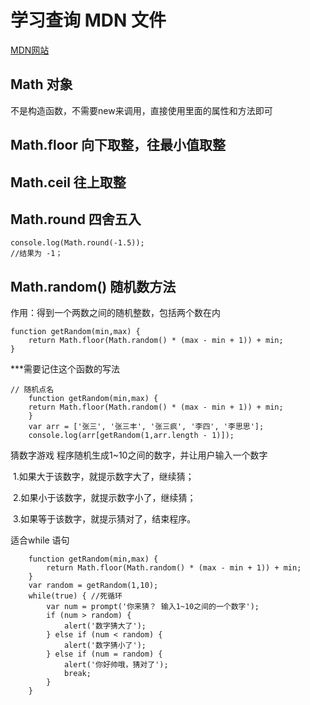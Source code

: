 # 学习查询 MDN 文件

[MDN网站](http://developer.mozilla.org)

## Math 对象

不是构造函数，不需要new来调用，直接使用里面的属性和方法即可

## Math.floor    向下取整，往最小值取整

## Math.ceil        往上取整

## Math.round  四舍五入

```
console.log(Math.round(-1.5));
//结果为 -1；
```



## Math.random()   随机数方法

 作用：得到一个两数之间的随机整数，包括两个数在内 

```
function getRandom(min,max) {
	return Math.floor(Math.random() * (max - min + 1)) + min;
}
```

***需要记住这个函数的写法

```
// 随机点名
    function getRandom(min,max) {
	return Math.floor(Math.random() * (max - min + 1)) + min;
    }
    var arr = ['张三', '张三丰', '张三疯', '李四', '李思思'];
    console.log(arr[getRandom(1,arr.length - 1)]);
```

猜数字游戏 程序随机生成1~10之间的数字，并让用户输入一个数字

​    1.如果大于该数字，就提示数字大了，继续猜；

​    2.如果小于该数字，就提示数字小了，继续猜；

​    3.如果等于该数字，就提示猜对了，结束程序。

  适合while 语句

```
    function getRandom(min,max) {
	    return Math.floor(Math.random() * (max - min + 1)) + min;
    }
    var random = getRandom(1,10);
    while(true) { //死循环
        var num = prompt('你来猜？ 输入1~10之间的一个数字');
        if (num > random) {
            alert('数字猜大了');
        } else if (num < random) {
            alert('数字猜小了');
        } else if (num = random) {
            alert('你好帅哦，猜对了');
            break;
        }
    }

```

